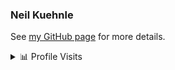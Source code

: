 ### Neil Kuehnle

<!--
**nkuehnle/nkuehnle** is a ✨ _special_ ✨ repository because its `README.md` (this file) appears on your GitHub profile.

Here are some ideas to get you started:

- 🔭 I’m currently working on ...
- 🌱 I’m currently learning ...
- 👯 I’m looking to collaborate on ...
- 🤔 I’m looking for help with ...
- 💬 Ask me about ...
- 📫 How to reach me: ...
- 😄 Pronouns: ...
- ⚡ Fun fact: ...
-->
See [my GitHub page](nkuehnle.github.io) for more details.

 <details>
<summary>📊 Profile Visits</summary>
[![Neil's GitHub Stats](https://github-readme-stats.vercel.app/api?username=nkuehnle&theme=gruvbox&hide_rank=True)](https://github.com/anuraghazra/github-readme-stats)

[![Neil GitHub Streak](http://github-readme-streak-stats.herokuapp.com?user=nkuehnle&theme=gruvbox&hide_border=true)](https://git.io/streak-stats)
 
![Visitor Count](https://profile-counter.glitch.me/{nkuehnle_github_counter}/count.svg)
